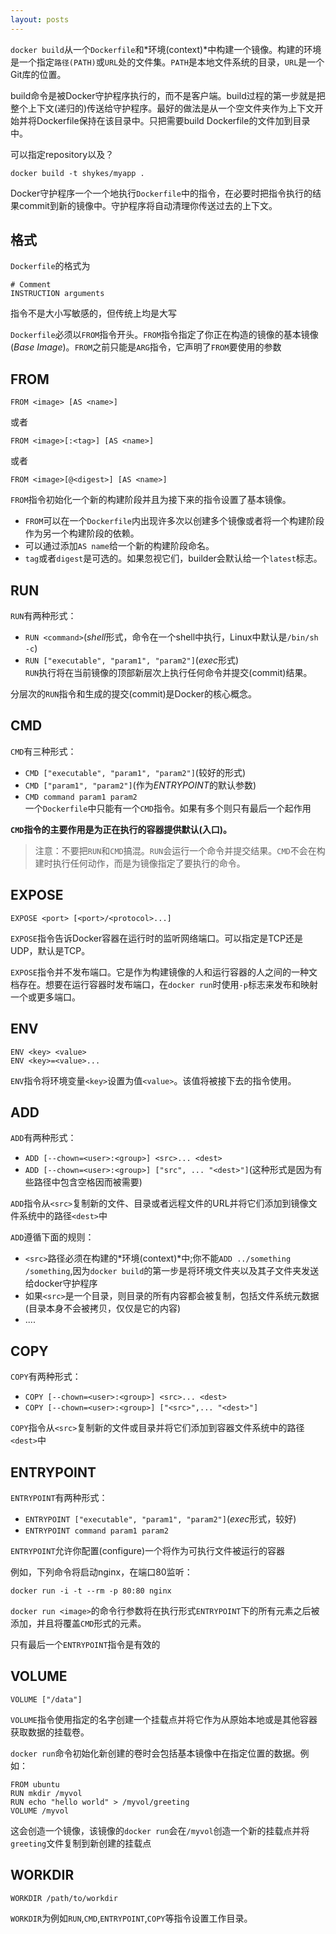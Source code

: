 ```yaml
---
layout: posts
---
```

`docker build`从一个`Dockerfile`和*环境(context)*中构建一个镜像。构建的环境是一个指定`路径(PATH)`或`URL`处的文件集。`PATH`是本地文件系统的目录，`URL`是一个Git库的位置。  

build命令是被Docker守护程序执行的，而不是客户端。build过程的第一步就是把整个上下文(递归的)传送给守护程序。最好的做法是从一个空文件夹作为上下文开始并将Dockerfile保持在该目录中。只把需要build Dockerfile的文件加到目录中。  

可以指定repository以及？  
```
docker build -t shykes/myapp .
```

Docker守护程序一个一个地执行`Dockerfile`中的指令，在必要时把指令执行的结果commit到新的镜像中。守护程序将自动清理你传送过去的上下文。  

## 格式
`Dockerfile`的格式为
```
# Comment
INSTRUCTION arguments
```
指令不是大小写敏感的，但传统上均是大写  

`Dockerfile`必须以`FROM`指令开头。`FROM`指令指定了你正在构造的镜像的基本镜像(*Base Image*)。`FROM`之前只能是`ARG`指令，它声明了`FROM`要使用的参数  

## FROM
```
FROM <image> [AS <name>]
```
或者
```
FROM <image>[:<tag>] [AS <name>]
```
或者
```
FROM <image>[@<digest>] [AS <name>]
```
`FROM`指令初始化一个新的构建阶段并且为接下来的指令设置了基本镜像。  
* `FROM`可以在一个`Dockerfile`内出现许多次以创建多个镜像或者将一个构建阶段作为另一个构建阶段的依赖。  
* 可以通过添加`AS name`给一个新的构建阶段命名。  
* `tag`或者`digest`是可选的。如果忽视它们，builder会默认给一个`latest`标志。  

## RUN
`RUN`有两种形式：  
* `RUN <command>`(*shell*形式，命令在一个shell中执行，Linux中默认是`/bin/sh -c`)  
* `RUN ["executable", "param1", "param2"]`(*exec*形式)  
`RUN`执行将在当前镜像的顶部新层次上执行任何命令并提交(commit)结果。  

分层次的`RUN`指令和生成的提交(commit)是Docker的核心概念。  

## CMD
`CMD`有三种形式：  
* `CMD ["executable", "param1", "param2"]`(较好的形式)  
* `CMD ["param1", "param2"]`(作为*ENTRYPOINT*的默认参数)  
* `CMD command param1 param2`  
一个`Dockerfile`中只能有一个`CMD`指令。如果有多个则只有最后一个起作用  

**`CMD`指令的主要作用是为正在执行的容器提供默认(入口)。**  

> 注意：不要把`RUN`和`CMD`搞混。`RUN`会运行一个命令并提交结果。`CMD`不会在构建时执行任何动作，而是为镜像指定了要执行的命令。  

## EXPOSE
```
EXPOSE <port> [<port>/<protocol>...]
```
`EXPOSE`指令告诉Docker容器在运行时的监听网络端口。可以指定是TCP还是UDP，默认是TCP。  

`EXPOSE`指令并不发布端口。它是作为构建镜像的人和运行容器的人之间的一种文档存在。想要在运行容器时发布端口，在`docker run`时使用`-p`标志来发布和映射一个或更多端口。  

## ENV
```
ENV <key> <value>
ENV <key>=<value>...
```
`ENV`指令将环境变量`<key>`设置为值`<value>`。该值将被接下去的指令使用。  

## ADD
`ADD`有两种形式：  
* `ADD [--chown=<user>:<group>] <src>... <dest>`  
* `ADD [--chown=<user>:<group>] ["src", ... "<dest>"]`(这种形式是因为有些路径中包含空格因而被需要)  

`ADD`指令从`<src>`复制新的文件、目录或者远程文件的URL并将它们添加到镜像文件系统中的路径`<dest>`中  

`ADD`遵循下面的规则：  
* `<src>`路径必须在构建的*环境(context)*中;你不能`ADD ../something /something`,因为`docker build`的第一步是将环境文件夹以及其子文件夹发送给docker守护程序  
* 如果`<src>`是一个目录，则目录的所有内容都会被复制，包括文件系统元数据(目录本身不会被拷贝，仅仅是它的内容)  
* ....  

## COPY
`COPY`有两种形式：  
* `COPY [--chown=<user>:<group>] <src>... <dest>`
* `COPY [--chown=<user>:<group>] ["<src>",... "<dest>"]`  

`COPY`指令从`<src>`复制新的文件或目录并将它们添加到容器文件系统中的路径`<dest>`中  

## ENTRYPOINT
`ENTRYPOINT`有两种形式：  
* `ENTRYPOINT ["executable", "param1", "param2"]`(*exec*形式，较好)  
* `ENTRYPOINT command param1 param2`  

`ENTRYPOINT`允许你配置(configure)一个将作为可执行文件被运行的容器  

例如，下列命令将启动nginx，在端口80监听：
```
docker run -i -t --rm -p 80:80 nginx
```

`docker run <image>`的命令行参数将在执行形式`ENTRYPOINT`下的所有元素之后被添加，并且将覆盖`CMD`形式的元素。  

只有最后一个`ENTRYPOINT`指令是有效的  

## VOLUME
```
VOLUME ["/data"]
```

`VOLUME`指令使用指定的名字创建一个挂载点并将它作为从原始本地或是其他容器获取数据的挂载卷。  

`docker run`命令初始化新创建的卷时会包括基本镜像中在指定位置的数据。例如：  
```
FROM ubuntu
RUN mkdir /myvol
RUN echo "hello world" > /myvol/greeting
VOLUME /myvol
```
这会创造一个镜像，该镜像的`docker run`会在`/myvol`创造一个新的挂载点并将`greeting`文件复制到新创建的挂载点  

## WORKDIR
```
WORKDIR /path/to/workdir
```

`WORKDIR`为例如`RUN`,`CMD`,`ENTRYPOINT`,`COPY`等指令设置工作目录。
